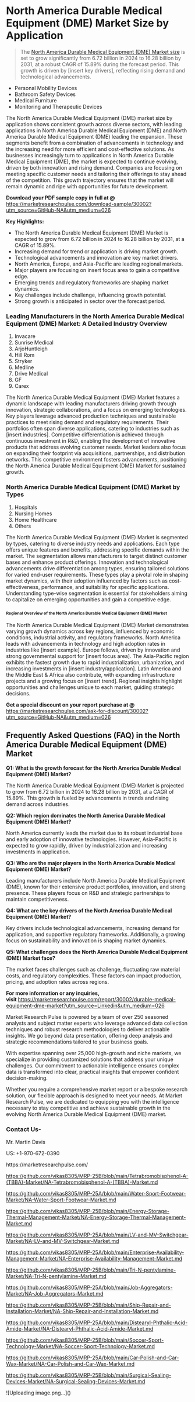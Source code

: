 <h1>North America Durable Medical Equipment (DME) Market&nbsp;Size by Application</h1><blockquote><p>The <a href="https://marketresearchpulse.com/download-sample/30002?utm_source=GitHub-NA&amp;utm_medium=026">North America Durable Medical Equipment (DME) Market size</a> is set to grow significantly from 6.72 billion in 2024 to 16.28 billion by 2031, at a robust CAGR of 15.89% during the forecast period. This growth is driven by [insert key drivers], reflecting rising demand and technological advancements.</p></blockquote><ul><li>Personal Mobility Devices <li> Bathroom Safety Devices <li> Medical Furniture <li> Monitoring and Therapeutic Devices</li></ul><p>The North America Durable Medical Equipment (DME) market size by application shows consistent growth across diverse sectors, with leading applications in North America Durable Medical Equipment (DME) and North America Durable Medical Equipment (DME) leading the expansion. These segments benefit from a combination of advancements in technology and the increasing need for more efficient and cost-effective solutions. As businesses increasingly turn to applications in North America Durable Medical Equipment (DME), the market is expected to continue evolving, driven by both innovation and rising demand. Companies are focusing on meeting specific customer needs and tailoring their offerings to stay ahead of the competition. This growth trajectory ensures that the market will remain dynamic and ripe with opportunities for future development.</p><p><strong>Download your PDF sample copy in full at @ </strong><a href="https://marketresearchpulse.com/download-sample/30002?utm_source=GitHub-NA&amp;utm_medium=026">https://marketresearchpulse.com/download-sample/30002?utm_source=GitHub-NA&amp;utm_medium=026</a></p><p><strong>Key Highlights: </strong></p><ul><li>The North America Durable Medical Equipment (DME) Market is expected to grow from 6.72 billion in 2024 to 16.28 billion by 2031, at a CAGR of 15.89%.</li><li>Increasing demand for trend or application is driving market growth.</li><li>Technological advancements and innovation are key market drivers.</li><li>North America, Europe, and Asia-Pacific are leading regional markets.</li><li>Major players are focusing on insert focus area to gain a competitive edge.</li><li>Emerging trends and regulatory frameworks are shaping market dynamics.</li><li>Key challenges include challenge, influencing growth potential.</li><li>Strong growth is anticipated in sector over the forecast period.</li></ul><h3>Leading Manufacturers in the North America Durable Medical Equipment (DME) Market: A Detailed Industry Overview</h3><ol><li>Invacare</li><li>Sunrise Medical</li><li>ArjoHuntleigh</li><li>Hill Rom</li><li>Stryker</li><li>Medline</li><li>Drive Medical</li><li>GF</li><li>Carex</li></ol><div class="flex max-w-full flex-col flex-grow"><div class="min-h-8 text-message flex w-full flex-col items-end gap-2 whitespace-normal break-words [.text-message+&amp;]:mt-5" dir="auto" data-message-author-role="assistant" data-message-id="fd8432e4-4910-450d-b182-61b7bfb0a01f" data-message-model-slug="gpt-4o"><div class="flex w-full flex-col gap-1 empty:hidden first:pt-[3px]"><div class="markdown prose w-full break-words dark:prose-invert light"><p>The North America Durable Medical Equipment (DME) Market features a dynamic landscape with leading manufacturers driving growth through innovation, strategic collaborations, and a focus on emerging technologies. Key players leverage advanced production techniques and sustainable practices to meet rising demand and regulatory requirements. Their portfolios often span diverse applications, catering to industries such as [insert industries]. Competitive differentiation is achieved through continuous investment in R&amp;D, enabling the development of innovative products that address evolving customer needs. Market leaders also focus on expanding their footprint via acquisitions, partnerships, and distribution networks. This competitive environment fosters advancements, positioning the North America Durable Medical Equipment (DME) Market for sustained growth.</p></div></div></div></div><h3>North America Durable Medical Equipment (DME) Market by Types</h3><ol><li>Hospitals <li> Nursing Homes <li> Home Healthcare <li> Others</li></ol><div class="flex max-w-full flex-col flex-grow"><div class="min-h-8 text-message flex w-full flex-col items-end gap-2 whitespace-normal break-words [.text-message+&amp;]:mt-5" dir="auto" data-message-author-role="assistant" data-message-id="084470be-0bb7-4664-bddf-5156b4f41249" data-message-model-slug="gpt-4o-mini"><div class="flex w-full flex-col gap-1 empty:hidden first:pt-[3px]"><div class="markdown prose w-full break-words dark:prose-invert light"><p>The North America Durable Medical Equipment (DME) Market is segmented by types, catering to diverse industry needs and applications. Each type offers unique features and benefits, addressing specific demands within the market. The segmentation allows manufacturers to target distinct customer bases and enhance product offerings. Innovation and technological advancements drive differentiation among types, ensuring tailored solutions for varied end-user requirements. These types play a pivotal role in shaping market dynamics, with their adoption influenced by factors such as cost-effectiveness, performance, and suitability for specific applications. Understanding type-wise segmentation is essential for stakeholders aiming to capitalize on emerging opportunities and gain a competitive edge.</p></div></div></div></div><h3><span style="font-size: 11px;">Regional Overview of the North America Durable Medical Equipment (DME) Market</span></h3><div class="flex max-w-full flex-col flex-grow"><div class="min-h-8 text-message flex w-full flex-col items-end gap-2 whitespace-normal break-words [.text-message+&amp;]:mt-5" dir="auto" data-message-author-role="assistant" data-message-id="e9038762-ce64-4e30-91c9-9bd413514231" data-message-model-slug="gpt-4o-mini"><div class="flex w-full flex-col gap-1 empty:hidden first:pt-[3px]"><div class="markdown prose w-full break-words dark:prose-invert light"><p>The North America Durable Medical Equipment (DME) Market demonstrates varying growth dynamics across key regions, influenced by economic conditions, industrial activity, and regulatory frameworks. North America leads with advancements in technology and high adoption rates in industries like [insert example]. Europe follows, driven by innovation and strong governmental support for [insert focus area]. The Asia-Pacific region exhibits the fastest growth due to rapid industrialization, urbanization, and increasing investments in [insert industry/application]. Latin America and the Middle East &amp; Africa also contribute, with expanding infrastructure projects and a growing focus on [insert trend]. Regional insights highlight opportunities and challenges unique to each market, guiding strategic decisions.</p></div></div></div></div><p><strong>Get a special discount on your report purchase at @ </strong><a href="https://marketresearchpulse.com/ask-for-discount/30002?utm_source=GitHub-NA&amp;utm_medium=026">https://marketresearchpulse.com/ask-for-discount/30002?utm_source=GitHub-NA&amp;utm_medium=026</a></p><h2>Frequently Asked Questions (FAQ) in the North America Durable Medical Equipment (DME) Market</h2><p><strong>Q1: What is the growth forecast for the North America Durable Medical Equipment (DME) Market?</strong></p><p>The North America Durable Medical Equipment (DME) Market is projected to grow from 6.72 billion in 2024 to 16.28 billion by 2031, at a CAGR of 15.89%. This growth is fueled by advancements in trends and rising demand across industries.</p><p><strong>Q2: Which region dominates the North America Durable Medical Equipment (DME) Market?</strong></p><p>North America currently leads the market due to its robust industrial base and early adoption of innovative technologies. However, Asia-Pacific is expected to grow rapidly, driven by industrialization and increasing investments in application.</p><p><strong>Q3: Who are the major players in the North America Durable Medical Equipment (DME) Market?</strong></p><p>Leading manufacturers include North America Durable Medical Equipment (DME), known for their extensive product portfolios, innovation, and strong presence. These players focus on R&amp;D and strategic partnerships to maintain competitiveness.</p><p><strong>Q4: What are the key drivers of the North America Durable Medical Equipment (DME) Market?</strong></p><p>Key drivers include technological advancements, increasing demand for application, and supportive regulatory frameworks. Additionally, a growing focus on sustainability and innovation is shaping market dynamics.</p><p><strong>Q5: What challenges does the North America Durable Medical Equipment (DME) Market face?</strong></p><p>The market faces challenges such as challenge, fluctuating raw material costs, and regulatory complexities. These factors can impact production, pricing, and adoption rates across regions.</p><p><strong>For more information or any inquiries, visit&nbsp;</strong><a href="https://marketresearchpulse.com/report/30002/durable-medical-equipment-dme-market?utm_source=Linkedin&utm_medium=026">https://marketresearchpulse.com/report/30002/durable-medical-equipment-dme-market?utm_source=Linkedin&utm_medium=026</a></p><p>Market Research Pulse is powered by a team of over 250 seasoned analysts and subject matter experts who leverage advanced data collection techniques and robust research methodologies to deliver actionable insights. We go beyond data presentation, offering deep analysis and strategic recommendations tailored to your business goals.</p><p>With expertise spanning over 25,000 high-growth and niche markets, we specialize in providing customized solutions that address your unique challenges. Our commitment to actionable intelligence ensures complex data is transformed into clear, practical insights that empower confident decision-making.</p><p>Whether you require a comprehensive market report or a bespoke research solution, our flexible approach is designed to meet your needs. At Market Research Pulse, we are dedicated to equipping you with the intelligence necessary to stay competitive and achieve sustainable growth in the evolving North America Durable Medical Equipment (DME) market.</p><h3><strong>Contact Us-</strong></h3><p>Mr. Martin Davis</p><p>US: +1-970-672-0390</p><p>https://marketresearchpulse.com/</p><p><a href="https://github.com/vikas8305/MRP-25B/blob/main/Tetrabromobisphenol-A-(TBBA)-Market/NA-Tetrabromobisphenol-A-(TBBA)-Market.md">https://github.com/vikas8305/MRP-25B/blob/main/Tetrabromobisphenol-A-(TBBA)-Market/NA-Tetrabromobisphenol-A-(TBBA)-Market.md</a></p><p><a href="https://github.com/vikas8305/MRP-25A/blob/main/Water-Sport-Footwear-Market/NA-Water-Sport-Footwear-Market.md">https://github.com/vikas8305/MRP-25A/blob/main/Water-Sport-Footwear-Market/NA-Water-Sport-Footwear-Market.md</a></p><p><a href="https://github.com/vikas8305/MRP-25B/blob/main/Energy-Storage-Thermal-Management-Market/NA-Energy-Storage-Thermal-Management-Market.md">https://github.com/vikas8305/MRP-25B/blob/main/Energy-Storage-Thermal-Management-Market/NA-Energy-Storage-Thermal-Management-Market.md</a></p><p><a href="https://github.com/vikas8305/MRP-25A/blob/main/LV-and-MV-Switchgear-Market/NA-LV-and-MV-Switchgear-Market.md">https://github.com/vikas8305/MRP-25A/blob/main/LV-and-MV-Switchgear-Market/NA-LV-and-MV-Switchgear-Market.md</a></p><p><a href="https://github.com/vikas8305/MRP-25A/blob/main/Enterprise-Availability-Management-Market/NA-Enterprise-Availability-Management-Market.md">https://github.com/vikas8305/MRP-25A/blob/main/Enterprise-Availability-Management-Market/NA-Enterprise-Availability-Management-Market.md</a></p><p><a href="https://github.com/vikas8305/MRP-25B/blob/main/Tri-N-pentylamine-Market/NA-Tri-N-pentylamine-Market.md">https://github.com/vikas8305/MRP-25B/blob/main/Tri-N-pentylamine-Market/NA-Tri-N-pentylamine-Market.md</a></p><p><a href="https://github.com/vikas8305/MRP-25A/blob/main/Job-Aggregators-Market/NA-Job-Aggregators-Market.md">https://github.com/vikas8305/MRP-25A/blob/main/Job-Aggregators-Market/NA-Job-Aggregators-Market.md</a></p><p><a href="https://github.com/vikas8305/MRP-25B/blob/main/Ship-Repair-and-Installation-Market/NA-Ship-Repair-and-Installation-Market.md">https://github.com/vikas8305/MRP-25B/blob/main/Ship-Repair-and-Installation-Market/NA-Ship-Repair-and-Installation-Market.md</a></p><p><a href="https://github.com/vikas8305/MRP-25A/blob/main/Distearyl-Phthalic-Acid-Amide-Market/NA-Distearyl-Phthalic-Acid-Amide-Market.md">https://github.com/vikas8305/MRP-25A/blob/main/Distearyl-Phthalic-Acid-Amide-Market/NA-Distearyl-Phthalic-Acid-Amide-Market.md</a></p><p><a href="https://github.com/vikas8305/MRP-25B/blob/main/Soccer-Sport-Technology-Market/NA-Soccer-Sport-Technology-Market.md">https://github.com/vikas8305/MRP-25B/blob/main/Soccer-Sport-Technology-Market/NA-Soccer-Sport-Technology-Market.md</a></p><p><a href="https://github.com/vikas8305/MRP-25A/blob/main/Car-Polish-and-Car-Wax-Market/NA-Car-Polish-and-Car-Wax-Market.md">https://github.com/vikas8305/MRP-25A/blob/main/Car-Polish-and-Car-Wax-Market/NA-Car-Polish-and-Car-Wax-Market.md</a></p><p><a href="https://github.com/vikas8305/MRP-25B/blob/main/Surgical-Sealing-Devices-Market/NA-Surgical-Sealing-Devices-Market.md">https://github.com/vikas8305/MRP-25B/blob/main/Surgical-Sealing-Devices-Market/NA-Surgical-Sealing-Devices-Market.md</a></p>
![Uploading image.png…]()
